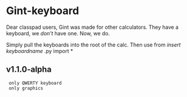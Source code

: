 # Gint-keyboard
Dear classpad users,
    Gint was made for other calculators. They have a keyboard, we _don't_ have one. Now, we do.

Simply pull the keyboards into the root of the calc.
Then use from _insert keyboardname_ .py import *
## v1.1.0-alpha
     only QWERTY keyboard
     only graphics